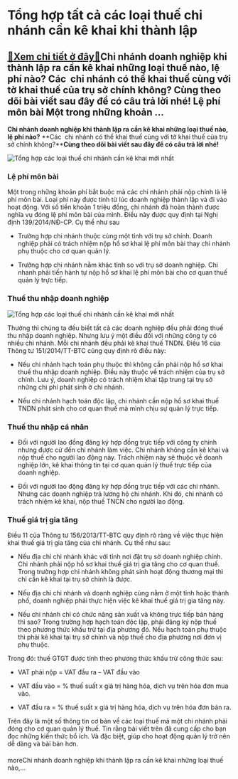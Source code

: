 Tổng hợp tất cả các loại thuế chi nhánh cần kê khai khi thành lập
=================================================================

[:gift:Xem chi tiết ở đây:gift:](https://hddtvn.com/tong-hop-tat-ca-cac-loai-thue-chi-nhanh-can-ke-khai-khi-thanh-lap/)Chi nhánh doanh nghiệp khi thành lập ra cần kê khai những loại thuế nào, lệ phí nào? Các  chi nhánh có thể khai thuế cùng với tờ khai thuế của trụ sở chính không? Cùng theo dõi bài viết sau đây để có câu trả lời nhé! Lệ phí môn bài Một trong những khoản …
---------------------------------------------------------------------------------------------------------------------------------------------------------------------------------------------------------------------------------------------------------------

**Chi nhánh doanh nghiệp khi thành lập ra cần kê khai những loại thuế nào, lệ phí nào?** **Các  chi nhánh có thể khai thuế cùng với tờ khai thuế của trụ sở chính không?****Cùng theo dõi bài viết sau đây để có câu trả lời nhé!**


![Tổng hợp các loại thuế chi nhánh cần kê khai mới nhất](https://hddtvn.com/wp-content/uploads/2021/01/thue-thu-nhap-ca-nhan-750x375-1.jpg "Tổng hợp các loại thuế chi nhánh cần kê khai mới nhất")


### **Lệ phí môn bài**


Một trong những khoản phí bắt buộc mà các chi nhánh phải nộp chính là lệ phí môn bài. Loại phí này được tính từ lúc doanh nghiệp thành lập và đi vào hoạt động. Với số tiền khoản 1 triệu đồng, chi nhánh đã hoàn thành được nghĩa vụ đóng lệ phí môn bài của mình. Điều này được quy định tại Nghị định 139/2014/NĐ-CP. Cụ thể như sau




* Trường hợp chi nhánh thuộc cùng một tỉnh với trụ sở chính. Doanh nghiệp phải có trách nhiệm nộp hồ sơ khai lệ phí môn bài thay chi nhánh phụ thuộc cho cơ quan quản lý.

* Trường hợp chi nhánh nằm khác tỉnh so với trụ sở doanh nghiệp. Chi nhanh phải tiến hành tự nộp hồ sơ khai lệ phí môn bài cho cơ quan thuế quản lý trực tiếp.



### **Thuế thu nhập doanh nghiệp**


![Tổng hợp các loại thuế chi nhánh cần kê khai mới nhất](https://hddtvn.com/wp-content/uploads/2021/01/huong-dan-ke-khai-thue-cho-chi-nhanh-phu-thuoc-va-doc-lap-1.png "Tổng hợp các loại thuế chi nhánh cần kê khai mới nhất")


Thường thì chúng ta đều biết tất cả các doanh nghiệp đều phải đóng thuế thu nhập doanh nghiệp. Nhưng lưu ý một điều đối với những công ty có nhiều chi nhánh. Mỗi chi nhánh đều phải kê khai thuế TNDN. Điều 16 của Thông tư 151/2014/TT-BTC cũng quy định rõ điều này:




* Nếu chi nhánh hạch toán phụ thuộc thì không cần phải nộp hồ sơ khai thuế thu nhập doanh nghiệp. Điều này thuộc về trách nhiệm của trụ sở chính. Lưu ý, doanh nghiệp có trách nhiệm khai tập trung tại trụ sở những chi phí phát sinh ở chi nhánh.

* Nếu chi nhánh hạch toán độc lập, chi nhánh cần nộp hồ sơ khai thuế TNDN phát sinh cho cơ quan thuế mà mình chịu sự quản lý trực tiếp.



### **Thuế thu nhập cá nhân**




* Đối với người lao đồng đăng ký hợp đồng trực tiếp với công ty chính nhưng được cử đến chi nhánh làm việc. Chi nhánh không cần kê khai và nộp thuế cho người lao động này. Trách nhiệm này sẽ thuộc về doanh nghiệp lớn, kê khai thông tin tại cơ quan quản lý thuế trực tiếp của doanh nghiệp.

* Đối với người lao động đăng ký hợp đồng trực tiếp với các chi nhánh. Nhưng các doanh nghiệp trả lương hộ chi nhánh. Khi đó, chi nhánh có trách nhiệm kê khai, nộp thuế TNCN cho người lao động.



### **Thuế giá trị gia tăng**


Điều 11 của Thông tư 156/2013/TT-BTC quy định rõ ràng về việc thực hiện khai thuế giá trị gia tăng của chi nhánh. Cụ thể như sau:




* Nếu địa chỉ chi nhánh khác với tỉnh nơi đặt trụ sở doanh nghiệp chính. Chi nhánh phải nộp hồ sơ khai thuế giá trị gia tăng cho cơ quan thuế. Trong trường hợp chi nhánh không phát sinh hoạt động thương mại thì chỉ cần kê khai tại trụ sở chính là được.

* Nếu địa chỉ chi nhánh và doanh nghiệp cùng nằm ở một tỉnh hoặc thành phố, doanh nghiệp phải thực hiện việc kê khai thuế giá trị gia tăng này.

* Nếu chi nhánh chỉ có chức năng sản xuất và không trực tiếp bán hàng thì sao? Trong trường hợp hạch toán độc lập, phải đăng ký nộp thuế theo phương thức khấu trừ tại địa phương đó. Nếu hạch toán phụ thuộc thì phải kê khai tại trụ sở chính và nộp thuế cho địa phương nơi đơn vị phụ thuộc.



Trong đó: thuế GTGT được tính theo phương thức khấu trừ công thức sau:




* VAT phải nộp = VAT đầu ra – VAT đầu vào

* VAT đầu vào = % thuế suất x giá trị hàng hóa, dịch vụ trên hóa đơn mua vào.

* VAT đầu ra = % thuế suất x giá trị hàng hóa, dịch vụ trên hóa đơn bán ra.



Trên đây là một số thông tin cơ bản về các loại thuế mà một chi nhánh phải đóng cho cơ quan quản lý thuế. Tin rằng bài viết trên đã cung cấp cho bạn đọc những kiến thức bổ ích. Và đặc biệt, giúp cho hoạt động quản lý trở nên dễ dàng và bài bản hơn.


#### 


moreChi nhánh doanh nghiệp khi thành lập ra cần kê khai những loại thuế nào,…

